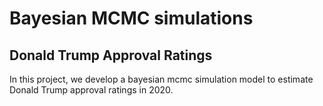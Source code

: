 # Bayesian MCMC simulations

## Donald Trump Approval Ratings

In this project, we develop a bayesian mcmc simulation model to estimate Donald Trump approval ratings in 2020. 
